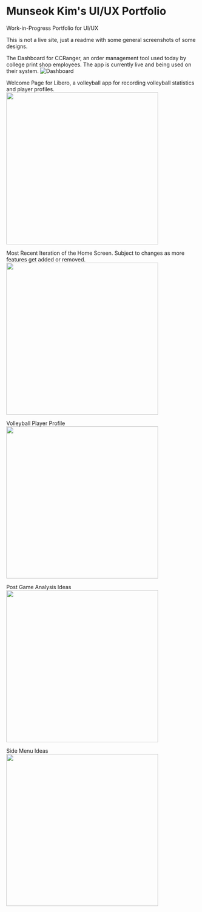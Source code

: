 # Munseok Kim's UI/UX Portfolio
Work-in-Progress Portfolio for UI/UX 

This is not a live site, just a readme with some general screenshots of some designs.

The Dashboard for CCRanger, an order management tool used today by college print shop employees. The app is currently live and being used on their system.
![Dashboard](https://github.com/MunseokKimmy/uxportfolio/assets/59575386/bd239c9c-022e-43e4-8fb6-4a5b50d55264)

Welcome Page for Libero, a volleyball app for recording volleyball statistics and player profiles. <br/>
<img src="https://github.com/MunseokKimmy/uxportfolio/assets/59575386/8d35040a-6b80-4e60-897e-4151b8736495" width="400">

Most Recent Iteration of the Home Screen. Subject to changes as more features get added or removed.<br/>
<img src="https://github.com/MunseokKimmy/uxportfolio/assets/59575386/9c5f9c0a-ace1-48ff-ac77-a083d0d47e4f" width="400">

Volleyball Player Profile<br/>
<img src="https://github.com/MunseokKimmy/uxportfolio/assets/59575386/81de5757-6757-4866-b713-6dec6e20d20b" width="400">

Post Game Analysis Ideas<br/>
<img src="https://github.com/MunseokKimmy/uxportfolio/assets/59575386/66dce46d-a4a4-4b66-9fd5-9985cc5743b6" width="400">

Side Menu Ideas<br/>
<img src="https://github.com/MunseokKimmy/uxportfolio/assets/59575386/7b39f81b-3b1b-4351-81aa-5e0883766d53" width="400">

